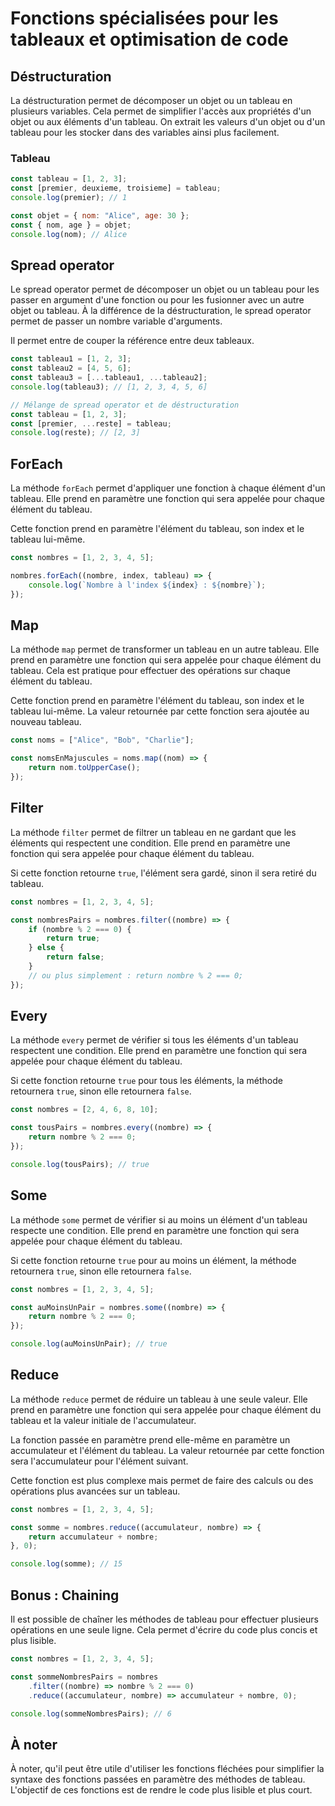 # Fonctions spécialisées pour les tableaux et optimisation de code

## Déstructuration

La déstructuration permet de décomposer un objet ou un tableau en plusieurs variables. Cela permet de simplifier l'accès aux propriétés d'un objet ou aux éléments d'un tableau. On extrait les valeurs d'un objet ou d'un tableau pour les stocker dans des variables ainsi plus facilement.

### Tableau

```js
const tableau = [1, 2, 3];
const [premier, deuxieme, troisieme] = tableau;
console.log(premier); // 1

const objet = { nom: "Alice", age: 30 };
const { nom, age } = objet;
console.log(nom); // Alice
```

## Spread operator

Le spread operator permet de décomposer un objet ou un tableau pour les passer en argument d'une fonction ou pour les fusionner avec un autre objet ou tableau. À la différence de la déstructuration, le spread operator permet de passer un nombre variable d'arguments.

Il permet entre de couper la référence entre deux tableaux.

```js
const tableau1 = [1, 2, 3];
const tableau2 = [4, 5, 6];
const tableau3 = [...tableau1, ...tableau2];
console.log(tableau3); // [1, 2, 3, 4, 5, 6]

// Mélange de spread operator et de déstructuration
const tableau = [1, 2, 3];
const [premier, ...reste] = tableau;
console.log(reste); // [2, 3]
```

## ForEach

La méthode `forEach` permet d'appliquer une fonction à chaque élément d'un tableau. Elle prend en paramètre une fonction qui sera appelée pour chaque élément du tableau.

Cette fonction prend en paramètre l'élément du tableau, son index et le tableau lui-même.

```js
const nombres = [1, 2, 3, 4, 5];

nombres.forEach((nombre, index, tableau) => {
    console.log(`Nombre à l'index ${index} : ${nombre}`);
});
```

## Map

La méthode `map` permet de transformer un tableau en un autre tableau. Elle prend en paramètre une fonction qui sera appelée pour chaque élément du tableau. Cela est pratique pour effectuer des opérations sur chaque élément du tableau.

Cette fonction prend en paramètre l'élément du tableau, son index et le tableau lui-même. La valeur retournée par cette fonction sera ajoutée au nouveau tableau.

```js
const noms = ["Alice", "Bob", "Charlie"];

const nomsEnMajuscules = noms.map((nom) => {
    return nom.toUpperCase();
});
```

## Filter

La méthode `filter` permet de filtrer un tableau en ne gardant que les éléments qui respectent une condition. Elle prend en paramètre une fonction qui sera appelée pour chaque élément du tableau.

Si cette fonction retourne `true`, l'élément sera gardé, sinon il sera retiré du tableau.

```js
const nombres = [1, 2, 3, 4, 5];

const nombresPairs = nombres.filter((nombre) => {
    if (nombre % 2 === 0) {
        return true;
    } else {
        return false;
    }
    // ou plus simplement : return nombre % 2 === 0;
});
```

## Every

La méthode `every` permet de vérifier si tous les éléments d'un tableau respectent une condition. Elle prend en paramètre une fonction qui sera appelée pour chaque élément du tableau.

Si cette fonction retourne `true` pour tous les éléments, la méthode retournera `true`, sinon elle retournera `false`.

```js
const nombres = [2, 4, 6, 8, 10];

const tousPairs = nombres.every((nombre) => {
    return nombre % 2 === 0;
});

console.log(tousPairs); // true
```

## Some

La méthode `some` permet de vérifier si au moins un élément d'un tableau respecte une condition. Elle prend en paramètre une fonction qui sera appelée pour chaque élément du tableau.

Si cette fonction retourne `true` pour au moins un élément, la méthode retournera `true`, sinon elle retournera `false`.

```js
const nombres = [1, 2, 3, 4, 5];

const auMoinsUnPair = nombres.some((nombre) => {
    return nombre % 2 === 0;
});

console.log(auMoinsUnPair); // true
```

## Reduce

La méthode `reduce` permet de réduire un tableau à une seule valeur. Elle prend en paramètre une fonction qui sera appelée pour chaque élément du tableau et la valeur initiale de l'accumulateur.

La fonction passée en paramètre prend elle-même en paramètre un accumulateur et l'élément du tableau. La valeur retournée par cette fonction sera l'accumulateur pour l'élément suivant.

Cette fonction est plus complexe mais permet de faire des calculs ou des opérations plus avancées sur un tableau.

```js
const nombres = [1, 2, 3, 4, 5];

const somme = nombres.reduce((accumulateur, nombre) => {
    return accumulateur + nombre;
}, 0);

console.log(somme); // 15
```

## Bonus : Chaining

Il est possible de chaîner les méthodes de tableau pour effectuer plusieurs opérations en une seule ligne. Cela permet d'écrire du code plus concis et plus lisible.

```js
const nombres = [1, 2, 3, 4, 5];

const sommeNombresPairs = nombres
    .filter((nombre) => nombre % 2 === 0)
    .reduce((accumulateur, nombre) => accumulateur + nombre, 0);

console.log(sommeNombresPairs); // 6
```

## À noter

À noter, qu'il peut être utile d'utiliser les fonctions fléchées pour simplifier la syntaxe des fonctions passées en paramètre des méthodes de tableau. L'objectif de ces fonctions est de rendre le code plus lisible et plus court.
